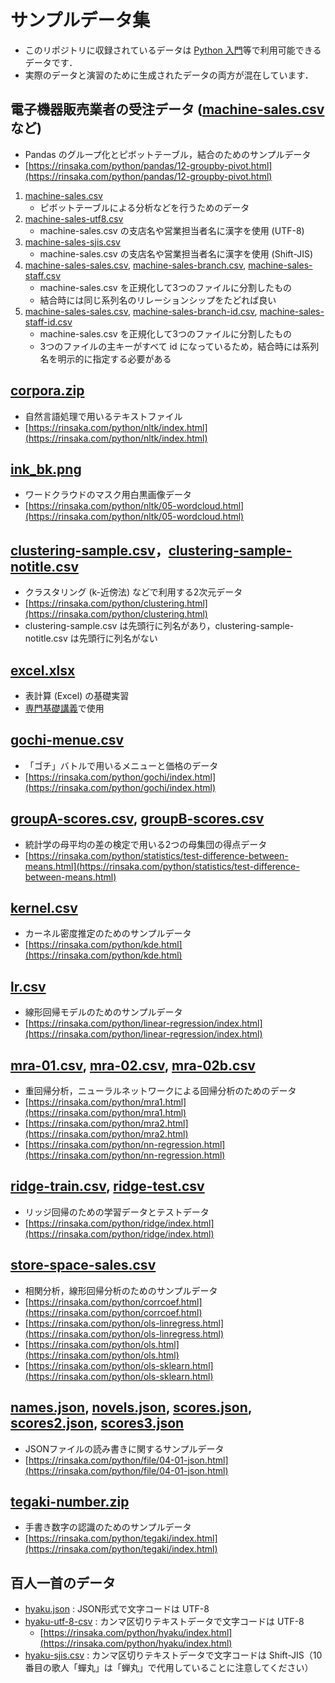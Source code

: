 # サンプルデータ集
- このリポジトリに収録されているデータは [Python 入門](https://rinsaka.com/python/index.html)等で利用可能できるデータです．
- 実際のデータと演習のために生成されたデータの両方が混在しています．

## 電子機器販売業者の受注データ ([machine-sales.csv](https://github.com/rinsaka/sample-data-sets/blob/master/machine-sales.csv) など)
- Pandas のグループ化とピボットテーブル，結合のためのサンプルデータ
- [https://rinsaka.com/python/pandas/12-groupby-pivot.html](https://rinsaka.com/python/pandas/12-groupby-pivot.html)
1. [machine-sales.csv](https://github.com/rinsaka/sample-data-sets/blob/master/machine-sales.csv)
     - ピボットテーブルによる分析などを行うためのデータ
1. [machine-sales-utf8.csv](https://github.com/rinsaka/sample-data-sets/blob/master/machine-sales-utf8.csv)
     - machine-sales.csv の支店名や営業担当者名に漢字を使用 (UTF-8)
1. [machine-sales-sjis.csv](https://github.com/rinsaka/sample-data-sets/blob/master/machine-sales-sjis.csv)
     - machine-sales.csv の支店名や営業担当者名に漢字を使用 (Shift-JIS)
1. [machine-sales-sales.csv](https://github.com/rinsaka/sample-data-sets/blob/master/machine-sales-sales.csv), [machine-sales-branch.csv](https://github.com/rinsaka/sample-data-sets/blob/master/machine-sales-branch.csv), [machine-sales-staff.csv](https://github.com/rinsaka/sample-data-sets/blob/master/machine-sales-staff.csv)
     - machine-sales.csv を正規化して3つのファイルに分割したもの
     - 結合時には同じ系列名のリレーションシップをたどれば良い
1. [machine-sales-sales.csv](https://github.com/rinsaka/sample-data-sets/blob/master/machine-sales-sales.csv), [machine-sales-branch-id.csv](https://github.com/rinsaka/sample-data-sets/blob/master/machine-sales-branch-id.csv), [machine-sales-staff-id.csv](https://github.com/rinsaka/sample-data-sets/blob/master/machine-sales-staff-id.csv)
     - machine-sales.csv を正規化して3つのファイルに分割したもの
     - 3つのファイルの主キーがすべて id になっているため，結合時には系列名を明示的に指定する必要がある

## [corpora.zip](https://github.com/rinsaka/sample-data-sets/blob/master/corpora.zip)
- 自然言語処理で用いるテキストファイル
- [https://rinsaka.com/python/nltk/index.html](https://rinsaka.com/python/nltk/index.html)

## [ink_bk.png](https://github.com/rinsaka/sample-data-sets/blob/master/ink_bk.png)
- ワードクラウドのマスク用白黒画像データ
- [https://rinsaka.com/python/nltk/05-wordcloud.html](https://rinsaka.com/python/nltk/05-wordcloud.html)

## [clustering-sample.csv](https://github.com/rinsaka/sample-data-sets/blob/master/clustering-sample.csv)，[clustering-sample-notitle.csv](https://github.com/rinsaka/sample-data-sets/blob/master/clustering-sample-notitle.csv)
- クラスタリング (k-近傍法) などで利用する2次元データ
- [https://rinsaka.com/python/clustering.html](https://rinsaka.com/python/clustering.html)
- clustering-sample.csv は先頭行に列名があり，clustering-sample-notitle.csv は先頭行に列名がない

## [excel.xlsx](https://github.com/rinsaka/sample-data-sets/blob/master/excel.xlsx)
- 表計算 (Excel) の基礎実習
- [専門基礎講義](https://rinsaka.com/passitpass/)で使用

## [gochi-menue.csv](https://github.com/rinsaka/sample-data-sets/blob/master/gochi-menu.csv)
- 「ゴチ」バトルで用いるメニューと価格のデータ
- [https://rinsaka.com/python/gochi/index.html](https://rinsaka.com/python/gochi/index.html)

## [groupA-scores.csv](https://github.com/rinsaka/sample-data-sets/blob/master/groupA-scores.csv), [groupB-scores.csv](https://github.com/rinsaka/sample-data-sets/blob/master/groupB-scores.csv)
- 統計学の母平均の差の検定で用いる2つの母集団の得点データ
- [https://rinsaka.com/python/statistics/test-difference-between-means.html](https://rinsaka.com/python/statistics/test-difference-between-means.html)

## [kernel.csv](https://github.com/rinsaka/sample-data-sets/blob/master/kernel.csv)
- カーネル密度推定のためのサンプルデータ
- [https://rinsaka.com/python/kde.html](https://rinsaka.com/python/kde.html)

## [lr.csv](https://github.com/rinsaka/sample-data-sets/blob/master/lr.csv)
- 線形回帰モデルのためのサンプルデータ
- [https://rinsaka.com/python/linear-regression/index.html](https://rinsaka.com/python/linear-regression/index.html)

## [mra-01.csv](https://github.com/rinsaka/sample-data-sets/blob/master/mra-01.csv), [mra-02.csv](https://github.com/rinsaka/sample-data-sets/blob/master/mra-02.csv), [mra-02b.csv](https://github.com/rinsaka/sample-data-sets/blob/master/mra-02b.csv)
- 重回帰分析，ニューラルネットワークによる回帰分析のためのデータ
- [https://rinsaka.com/python/mra1.html](https://rinsaka.com/python/mra1.html)
- [https://rinsaka.com/python/mra2.html](https://rinsaka.com/python/mra2.html)
- [https://rinsaka.com/python/nn-regression.html](https://rinsaka.com/python/nn-regression.html)

## [ridge-train.csv](https://github.com/rinsaka/sample-data-sets/blob/master/ridge-train.csv), [ridge-test.csv](https://github.com/rinsaka/sample-data-sets/blob/master/ridge-test.csv)
- リッジ回帰のための学習データとテストデータ
- [https://rinsaka.com/python/ridge/index.html](https://rinsaka.com/python/ridge/index.html)

## [store-space-sales.csv](https://github.com/rinsaka/sample-data-sets/blob/master/store-space-sales.csv)
- 相関分析，線形回帰分析のためのサンプルデータ
- [https://rinsaka.com/python/corrcoef.html](https://rinsaka.com/python/corrcoef.html)
- [https://rinsaka.com/python/ols-linregress.html](https://rinsaka.com/python/ols-linregress.html)
- [https://rinsaka.com/python/ols.html](https://rinsaka.com/python/ols.html)
- [https://rinsaka.com/python/ols-sklearn.html](https://rinsaka.com/python/ols-sklearn.html)

## [names.json](https://github.com/rinsaka/sample-data-sets/blob/master/names.json), [novels.json](https://github.com/rinsaka/sample-data-sets/blob/master/novels.json), [scores.json](https://github.com/rinsaka/sample-data-sets/blob/master/scores.json), [scores2.json](https://github.com/rinsaka/sample-data-sets/blob/master/scores2.json), [scores3.json](https://github.com/rinsaka/sample-data-sets/blob/master/scores3.json)
- JSONファイルの読み書きに関するサンプルデータ
- [https://rinsaka.com/python/file/04-01-json.html](https://rinsaka.com/python/file/04-01-json.html)


## [tegaki-number.zip](https://github.com/rinsaka/sample-data-sets/blob/master/tegaki-number.zip)
- 手書き数字の認識のためのサンプルデータ
- [https://rinsaka.com/python/tegaki/index.html](https://rinsaka.com/python/tegaki/index.html)

## 百人一首のデータ
- [hyaku.json](https://github.com/rinsaka/sample-data-sets/blob/master/hyaku.json) : JSON形式で文字コードは UTF-8
- [hyaku-utf-8-csv](https://github.com/rinsaka/sample-data-sets/blob/master/hyaku-utf-8.csv) : カンマ区切りテキストデータで文字コードは UTF-8
  - [https://rinsaka.com/python/hyaku/index.html](https://rinsaka.com/python/hyaku/index.html)
- [hyaku-sjis.csv](https://github.com/rinsaka/sample-data-sets/blob/master/hyaku-sjis.csv) : カンマ区切りテキストデータで文字コードは Shift-JIS（10番目の歌人「蟬丸」は「蝉丸」で代用していることに注意してください）


